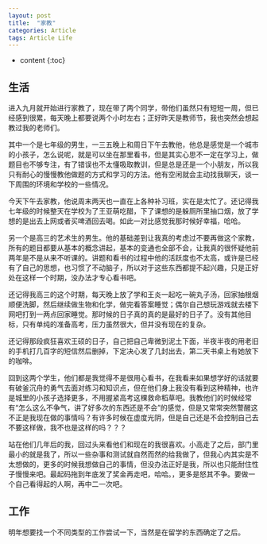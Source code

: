 ```yaml
---
layout: post
title:  "家教"
categories: Article
tags: Article Life
---
```


* content
{:toc}

## 生活

进入九月就开始进行家教了，现在带了两个同学，带他们虽然只有短短一周，但已经感到很累，每天晚上都要说两个小时左右；正好昨天是教师节，我也突然会想起教过我的老师们。

其中一个是七年级的男生，一三五晚上和周日下午去教他，他总是感觉是一个城市的小孩子，怎么说呢，就是可以坐在那里看书，但是其实心思不一定在学习上，做题目也不够专注，有了错误也不太懂吸取教训，但是总是还是一个小朋友，所以我只有耐心的慢慢教他做题的方式和学习的方法。他有空闲就会主动找我聊天，谈一下周围的环境和学校的一些情况。

今天下午去家教，他说周末两天也一直在上各种补习班，实在是太忙了。还记得我七年级的时候整天在学校为了王亚萌吃醋，下了课想的是躲厕所里抽口烟，放了学想的是出去上网或者买啤酒回去喝。如此一对比感觉我那时候好幸福，哈哈。

另一个是高三的艺术生的男生。他的基础差到让我真的考虑过不要再做这个家教，所有的题目都要从基本的概念讲起，基本的变通也全部不会，让我真的很怀疑他前两年是不是从来不听课的。讲题和看书的过程中他的活跃度也不太高，或许是已经有了自己的思想，也习惯了不动脑子，所以对于这些东西都提不起兴趣，只是正好处在这样一个时期，没办法才专心看书吧。

还记得我高三的这个时期，每天晚上放了学和王炎一起吃一碗丸子汤，回家抽根烟顺便洗脚，然后继续做生物和化学，做完看答案睡觉；偶尔自己想玩游戏就去楼下网吧打到一两点回家睡觉。那时候的日子真的真的是最好的日子了。没有其他目标，只有单纯的准备高考，压力虽然很大，但并没有现在的复杂。

还记得那段疯狂喜欢王硕的日子，自己把自己卑微到泥土下面，半夜半夜的用老旧的手机打几百字的短信然后删掉，下定决心发了几封出去，第二天书桌上有她放下的咖啡。

回到这两个学生，他们都是我觉得不是很用心看书，在我看来如果想学好的话就要有破釜沉舟的勇气去面对练习和知识点，但在他们身上我没有看到这种精神，也许是城里的小孩子选择更多，不用握紧高考这棵救命稻草吧。我教他们的时候经常有“怎么这么不争气，讲了好多次的东西还是不会”的感觉，但是又常常突然警醒这不正是我现在做的事情吗？有许多时候在虚度光阴，但是自己还是不会控制自己去不要这样做，我不也是这样的吗？？？

站在他们几年后的我，回过头来看他们和现在的我很喜欢。小高走了之后，部门里最小的就是我了，所以一些杂事和测试就自然而然的给我做了，但我心内其实是不太想做的，更多的时候我想做自己的事情，但没办法正好是我，所以也只能耐住性子慢慢来吧。最起码拖到年底发了奖金再走吧，哈哈。，更多是怒其不争。要做一个自己看得起的人啊，再中二一次吧。

## 工作



明年想要找一个不同类型的工作尝试一下，当然是在留学的东西确定了之后。
















